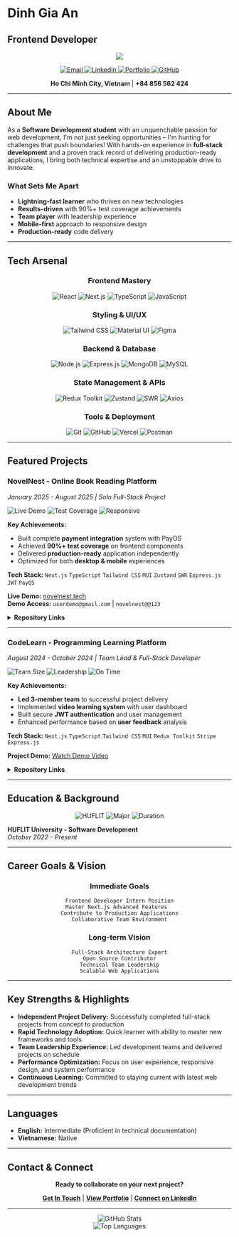 # Dinh Gia An
## Frontend Developer

<div align="center">
  <img src="https://readme-typing-svg.herokuapp.com/?lines=Frontend+Developer+%7C+React+Expert;Next.js+%7C+TypeScript+Specialist;Always+Learning+New+Technologies&center=true&width=380&height=45">
</div>

<p align="center">
  <a href="mailto:dinhgiaanforwork@gmail.com">
    <img src="https://img.shields.io/badge/Email-dinhgiaanforwork%40gmail.com-red?style=for-the-badge&logo=gmail&logoColor=white" alt="Email">
  </a>
  <a href="https://www.linkedin.com/in/dinhgiaan">
    <img src="https://img.shields.io/badge/LinkedIn-dinhgiaan-blue?style=for-the-badge&logo=linkedin&logoColor=white" alt="LinkedIn">
  </a>
  <a href="https://dinhgiaan.vercel.app">
    <img src="https://img.shields.io/badge/Portfolio-dinhgiaan.vercel.app-green?style=for-the-badge&logo=vercel&logoColor=white" alt="Portfolio">
  </a>
  <a href="https://github.com/dinhgiaan">
    <img src="https://img.shields.io/badge/GitHub-dinhgiaan-black?style=for-the-badge&logo=github&logoColor=white" alt="GitHub">
  </a>
</p>

<p align="center">
  <strong>Ho Chi Minh City, Vietnam</strong> | <strong>+84 856 562 424</strong>
</p>

---

## About Me

As a **Software Development student** with an unquenchable passion for web development, I'm not just seeking opportunities – I'm hunting for challenges that push boundaries! With hands-on experience in **full-stack development** and a proven track record of delivering production-ready applications, I bring both technical expertise and an unstoppable drive to innovate.

### What Sets Me Apart
- **Lightning-fast learner** who thrives on new technologies
- **Results-driven** with 90%+ test coverage achievements
- **Team player** with leadership experience
- **Mobile-first** approach to responsive design
- **Production-ready** code delivery

---

## Tech Arsenal

<div align="center">

### Frontend Mastery
<p>
  <img src="https://img.shields.io/badge/React-20232A?style=for-the-badge&logo=react&logoColor=61DAFB" alt="React">
  <img src="https://img.shields.io/badge/Next.js-000000?style=for-the-badge&logo=next.js&logoColor=white" alt="Next.js">
  <img src="https://img.shields.io/badge/TypeScript-007ACC?style=for-the-badge&logo=typescript&logoColor=white" alt="TypeScript">
  <img src="https://img.shields.io/badge/JavaScript-F7DF1E?style=for-the-badge&logo=javascript&logoColor=black" alt="JavaScript">
</p>

### Styling & UI/UX
<p>
  <img src="https://img.shields.io/badge/Tailwind_CSS-38B2AC?style=for-the-badge&logo=tailwind-css&logoColor=white" alt="Tailwind CSS">
  <img src="https://img.shields.io/badge/MUI-0081CB?style=for-the-badge&logo=mui&logoColor=white" alt="Material UI">
  <img src="https://img.shields.io/badge/Figma-F24E1E?style=for-the-badge&logo=figma&logoColor=white" alt="Figma">
</p>

### Backend & Database
<p>
  <img src="https://img.shields.io/badge/Node.js-43853D?style=for-the-badge&logo=node.js&logoColor=white" alt="Node.js">
  <img src="https://img.shields.io/badge/Express.js-404D59?style=for-the-badge&logo=express&logoColor=white" alt="Express.js">
  <img src="https://img.shields.io/badge/MongoDB-4EA94B?style=for-the-badge&logo=mongodb&logoColor=white" alt="MongoDB">
  <img src="https://img.shields.io/badge/MySQL-00000F?style=for-the-badge&logo=mysql&logoColor=white" alt="MySQL">
</p>

### State Management & APIs
<p>
  <img src="https://img.shields.io/badge/Redux_Toolkit-593D88?style=for-the-badge&logo=redux&logoColor=white" alt="Redux Toolkit">
  <img src="https://img.shields.io/badge/Zustand-FF6B6B?style=for-the-badge&logo=react&logoColor=white" alt="Zustand">
  <img src="https://img.shields.io/badge/SWR-000000?style=for-the-badge&logo=vercel&logoColor=white" alt="SWR">
  <img src="https://img.shields.io/badge/Axios-5A29E4?style=for-the-badge&logo=axios&logoColor=white" alt="Axios">
</p>

### Tools & Deployment
<p>
  <img src="https://img.shields.io/badge/Git-F05032?style=for-the-badge&logo=git&logoColor=white" alt="Git">
  <img src="https://img.shields.io/badge/GitHub-100000?style=for-the-badge&logo=github&logoColor=white" alt="GitHub">
  <img src="https://img.shields.io/badge/Vercel-000000?style=for-the-badge&logo=vercel&logoColor=white" alt="Vercel">
  <img src="https://img.shields.io/badge/Postman-FF6C37?style=for-the-badge&logo=postman&logoColor=white" alt="Postman">
</p>

</div>

---

## Featured Projects

### **NovelNest - Online Book Reading Platform**
*January 2025 - August 2025 | Solo Full-Stack Project*

<div align="left">
  <img src="https://img.shields.io/badge/Status-Live%20Demo-success?style=flat-square&logo=vercel" alt="Live Demo">
  <img src="https://img.shields.io/badge/Coverage-90%25+-brightgreen?style=flat-square" alt="Test Coverage">
  <img src="https://img.shields.io/badge/Device-Responsive-blue?style=flat-square" alt="Responsive">
</div>

**Key Achievements:**
- Built complete **payment integration** system with PayOS
- Achieved **90%+ test coverage** on frontend components  
- Delivered **production-ready** application independently
- Optimized for both **desktop & mobile** experiences

**Tech Stack:**
`Next.js` `TypeScript` `Tailwind CSS` `MUI` `Zustand` `SWR` `Express.js` `JWT` `PayOS`

**Live Demo:** [novelnest.tech](https://novelnest.tech)  
**Demo Access:** `userdemo@gmail.com` | `novelnest@@123`

<details>
<summary><strong>Repository Links</strong></summary>

- [Client Repository](https://github.com/dinhgiaan/client-repo)
- [Server Repository](https://github.com/dinhgiaan/server-repo) 
- [Admin Panel](https://github.com/dinhgiaan/admin-repo)

</details>

---

### **CodeLearn - Programming Learning Platform**
*August 2024 - October 2024 | Team Lead & Full-Stack Developer*

<div align="left">
  <img src="https://img.shields.io/badge/Team-3%20Members-orange?style=flat-square&logo=users" alt="Team Size">
  <img src="https://img.shields.io/badge/Role-Lead%20Developer-red?style=flat-square&logo=crown" alt="Leadership">
  <img src="https://img.shields.io/badge/Delivery-On%20Schedule-green?style=flat-square" alt="On Time">
</div>

**Key Achievements:**
- **Led 3-member team** to successful project delivery
- Implemented **video learning system** with user dashboard
- Built secure **JWT authentication** and user management
- Enhanced performance based on **user feedback** analysis

**Tech Stack:**
`Next.js` `TypeScript` `Tailwind CSS` `MUI` `Redux Toolkit` `Stripe` `Express.js`

**Project Demo:** [Watch Demo Video](https://demo-link.com)

<details>
<summary><strong>Repository Links</strong></summary>

- [Client Repository](https://github.com/dinhgiaan/client-repo)
- [Server Repository](https://github.com/dinhgiaan/server-repo)

</details>

---

## Education & Background

<div align="center">
  <img src="https://img.shields.io/badge/University-HUFLIT-blue?style=for-the-badge&logo=education" alt="HUFLIT">
  <img src="https://img.shields.io/badge/Major-Software%20Development-green?style=for-the-badge&logo=code" alt="Major">
  <img src="https://img.shields.io/badge/Period-Oct%202022%20--%20Present-orange?style=for-the-badge&logo=calendar" alt="Duration">
</div>

**HUFLIT University - Software Development**  
*October 2022 - Present*

---

## Career Goals & Vision

<div align="center">

### **Immediate Goals**
```
Frontend Developer Intern Position
Master Next.js Advanced Features  
Contribute to Production Applications
Collaborative Team Environment
```

### **Long-term Vision**
```
Full-Stack Architecture Expert
Open Source Contributor
Technical Team Leadership
Scalable Web Applications
```

</div>

---

## Key Strengths & Highlights

- **Independent Project Delivery:** Successfully completed full-stack projects from concept to production
- **Rapid Technology Adoption:** Quick learner with ability to master new frameworks and tools
- **Team Leadership Experience:** Led development teams and delivered projects on schedule
- **Performance Optimization:** Focus on user experience, responsive design, and system performance
- **Continuous Learning:** Committed to staying current with latest web development trends

---

## Languages

- **English:** Intermediate (Proficient in technical documentation)
- **Vietnamese:** Native

---

## Contact & Connect

<div align="center">

**Ready to collaborate on your next project?**

[**Get In Touch**](mailto:dinhgiaanforwork@gmail.com) | [**View Portfolio**](https://dinhgiaan.vercel.app) | [**Connect on LinkedIn**](https://www.linkedin.com/in/dinhgiaan)

</div>

---

<div align="center">
  <img src="https://github-readme-stats.vercel.app/api?username=dinhgiaan&show_icons=true&theme=radical" alt="GitHub Stats">
</div>

<div align="center">
  <img src="https://github-readme-stats.vercel.app/api/top-langs/?username=dinhgiaan&layout=compact&theme=radical" alt="Top Languages">
</div>

